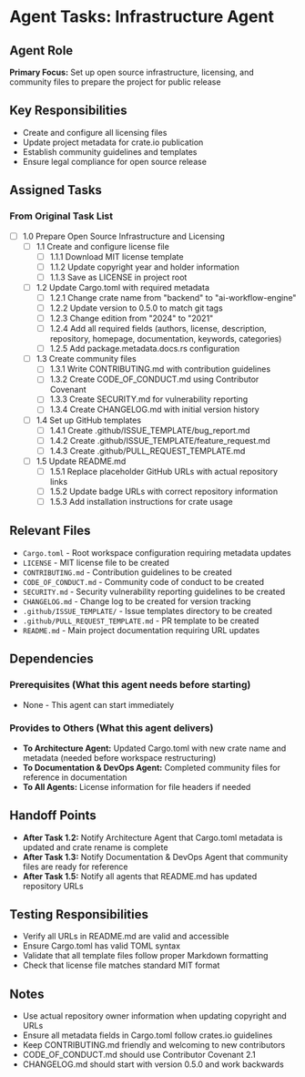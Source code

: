 # Agent Tasks: Infrastructure Agent

## Agent Role

**Primary Focus:** Set up open source infrastructure, licensing, and community files to prepare the project for public release

## Key Responsibilities

- Create and configure all licensing files
- Update project metadata for crate.io publication
- Establish community guidelines and templates
- Ensure legal compliance for open source release

## Assigned Tasks

### From Original Task List

- [ ] 1.0 Prepare Open Source Infrastructure and Licensing
  - [ ] 1.1 Create and configure license file
    - [ ] 1.1.1 Download MIT license template
    - [ ] 1.1.2 Update copyright year and holder information
    - [ ] 1.1.3 Save as LICENSE in project root
  - [ ] 1.2 Update Cargo.toml with required metadata
    - [ ] 1.2.1 Change crate name from "backend" to "ai-workflow-engine"
    - [ ] 1.2.2 Update version to 0.5.0 to match git tags
    - [ ] 1.2.3 Change edition from "2024" to "2021"
    - [ ] 1.2.4 Add all required fields (authors, license, description, repository, homepage, documentation, keywords, categories)
    - [ ] 1.2.5 Add package.metadata.docs.rs configuration
  - [ ] 1.3 Create community files
    - [ ] 1.3.1 Write CONTRIBUTING.md with contribution guidelines
    - [ ] 1.3.2 Create CODE_OF_CONDUCT.md using Contributor Covenant
    - [ ] 1.3.3 Create SECURITY.md for vulnerability reporting
    - [ ] 1.3.4 Create CHANGELOG.md with initial version history
  - [ ] 1.4 Set up GitHub templates
    - [ ] 1.4.1 Create .github/ISSUE_TEMPLATE/bug_report.md
    - [ ] 1.4.2 Create .github/ISSUE_TEMPLATE/feature_request.md
    - [ ] 1.4.3 Create .github/PULL_REQUEST_TEMPLATE.md
  - [ ] 1.5 Update README.md
    - [ ] 1.5.1 Replace placeholder GitHub URLs with actual repository links
    - [ ] 1.5.2 Update badge URLs with correct repository information
    - [ ] 1.5.3 Add installation instructions for crate usage

## Relevant Files

- `Cargo.toml` - Root workspace configuration requiring metadata updates
- `LICENSE` - MIT license file to be created
- `CONTRIBUTING.md` - Contribution guidelines to be created
- `CODE_OF_CONDUCT.md` - Community code of conduct to be created  
- `SECURITY.md` - Security vulnerability reporting guidelines to be created
- `CHANGELOG.md` - Change log to be created for version tracking
- `.github/ISSUE_TEMPLATE/` - Issue templates directory to be created
- `.github/PULL_REQUEST_TEMPLATE.md` - PR template to be created
- `README.md` - Main project documentation requiring URL updates

## Dependencies

### Prerequisites (What this agent needs before starting)

- None - This agent can start immediately

### Provides to Others (What this agent delivers)

- **To Architecture Agent:** Updated Cargo.toml with new crate name and metadata (needed before workspace restructuring)
- **To Documentation & DevOps Agent:** Completed community files for reference in documentation
- **To All Agents:** License information for file headers if needed

## Handoff Points

- **After Task 1.2:** Notify Architecture Agent that Cargo.toml metadata is updated and crate rename is complete
- **After Task 1.3:** Notify Documentation & DevOps Agent that community files are ready for reference
- **After Task 1.5:** Notify all agents that README.md has updated repository URLs

## Testing Responsibilities

- Verify all URLs in README.md are valid and accessible
- Ensure Cargo.toml has valid TOML syntax
- Validate that all template files follow proper Markdown formatting
- Check that license file matches standard MIT format

## Notes

- Use actual repository owner information when updating copyright and URLs
- Ensure all metadata fields in Cargo.toml follow crates.io guidelines
- Keep CONTRIBUTING.md friendly and welcoming to new contributors
- CODE_OF_CONDUCT.md should use Contributor Covenant 2.1
- CHANGELOG.md should start with version 0.5.0 and work backwards